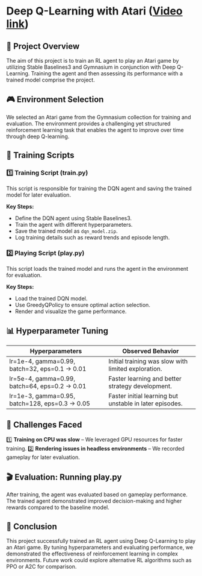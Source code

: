 # Deep Q-Learning with Atari ([Video link]([url](https://drive.google.com/file/d/1ZdCODAwb2h0Kl1zGzK1hkf5l8Pa9aS33/view?usp=sharing)))

## 📌 Project Overview
The aim of this project is to train an RL agent to play an Atari game by utilizing Stable Baselines3 and Gymnasium in conjunction with Deep Q-Learning. Training the agent and then assessing its performance with a trained model comprise the project.
## 🎮 Environment Selection
We selected an Atari game from the Gymnasium collection for training and evaluation. The environment provides a challenging yet structured reinforcement learning task that enables the agent to improve over time through deep Q-learning.

## 📜 Training Scripts
### 1️⃣ Training Script (train.py)
This script is responsible for training the DQN agent and saving the trained model for later evaluation.

**Key Steps:**
- Define the DQN agent using Stable Baselines3.
- Train the agent with different hyperparameters.
- Save the trained model as `dqn_model.zip`.
- Log training details such as reward trends and episode length.

### 2️⃣ Playing Script (play.py)
This script loads the trained model and runs the agent in the environment for evaluation.

**Key Steps:**
- Load the trained DQN model.
- Use GreedyQPolicy to ensure optimal action selection.
- Render and visualize the game performance.

## 📊 Hyperparameter Tuning
| Hyperparameters | Observed Behavior |
|---------------|------------------|
| lr=1e-4, gamma=0.99, batch=32, eps=0.1 → 0.01 | Initial training was slow with limited exploration. |
| lr=5e-4, gamma=0.99, batch=64, eps=0.2 → 0.01 | Faster learning and better strategy development. |
| lr=1e-3, gamma=0.95, batch=128, eps=0.3 → 0.05 | Faster initial learning but unstable in later episodes. |

## 🚀 Challenges Faced
1️⃣ **Training on CPU was slow** – We leveraged GPU resources for faster training.
2️⃣ **Rendering issues in headless environments** – We recorded gameplay for later evaluation.

## 🎬 Evaluation: Running play.py
After training, the agent was evaluated based on gameplay performance. The trained agent demonstrated improved decision-making and higher rewards compared to the baseline model.


## 🎯 Conclusion
This project successfully trained an RL agent using Deep Q-Learning to play an Atari game. By tuning hyperparameters and evaluating performance, we demonstrated the effectiveness of reinforcement learning in complex environments. Future work could explore alternative RL algorithms such as PPO or A2C for comparison.

